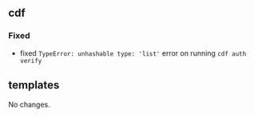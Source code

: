 ## cdf 

### Fixed

- fixed `TypeError: unhashable type: 'list'` error on running `cdf auth
verify`

## templates

No changes.